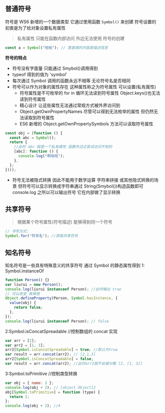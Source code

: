 ## 普通符号

符号是 WS6 新增的一个数据类型 它通过使用函数 `Symbol()` 来创建
符号设置的初衷是为了给对象设置私有属性

> 私有属性 只能在函数内部访问 外边无法使用
> 符号的创建

```js
const a = Symbol("哈哈"); // 里面填的内容是描述信息
```

**符号的特点**

- 符号没有字面量 只能通过 Smybol()调用得到
- typeof 得到的值为 'symbol'
- 每次通过 Symbol 调用的函数永远不相等 无论符号名是否相同
- 符号可以作为对象的属性存在 这种属性称之为符号属性 可以设置(私有属性)
  - 符号属性是不可枚举的 for in 循环无法读到符号属性 Object.keys()也无法读到符号属性
  - 精心设计 让这些属性无法通过常规方式被外界访问到
  - Object.getOwnPropertyNames 尽管可以得到无法枚举的属性 但仍然无法读取到符号属性
  - ES6 新增的 Object.getOwnPropertySymbols 方法可以读取符号属性

```js
const obj = (function () {
  const abc = Symbol();
  return {
    //此时 abc 就是一个私有属性 函数外边正尝试访问不到的
    [abc]: function () {
      console.log("啊哈哈");
    },
  };
})();
```

- 符号无法被隐式转换 因此不能用于数学运算 字符串拼接 或其他隐式转换的场景 但符号可以显示转换成字符串通过 String(Smybol())构造函数即可 console.log 之所以可以输出符号 它在内部做了显示转换

## 共享符号

> 根据某个符号属性(符号描述) 能够得到同一个符号

```js
// 书写方式:
Symbol.for("符号名"); //获取共享符号
```

## 知名符号

知名符号是一些具有特殊意义的共享符号 通过 Symbol 的静态属性得到
1: Symbol.instanceOf

```js
function Person() {}
var liurui = new Person();
console.log(liurui instanceof Person); //此时输出 true
// 可以改变 爽得很
Object.defineProperty(Person, Symbol.hasInstance, {
  value(obj) {
    return false;
  },
});
console.log(liurui instanceof Person); // false
```

2:Symbol.isConcatSpreadable //控制数组的 concat 实现

```js
var arr = [2];
var arr2 = [1, 3];
arr2[Symbol.isConcatSpreadable] = true; //默认为true
var result = arr.concat(arr2); // [2,1,3]
arr2[Symbol.isConcatSpreadable] = false;
var result = arr.concat(arr2); //此时arr2就不会被分散 [2, [1, 3]]
```

3:Symbol.toPrimitive //控制类型转换

```js
var obj = { name: 2 };
console.log(obj + 2); // [object Object]2
obj[Symbol.toPrimitive] = function (type) {
  return 2;
};
console.log(obj + 2); //4
```
